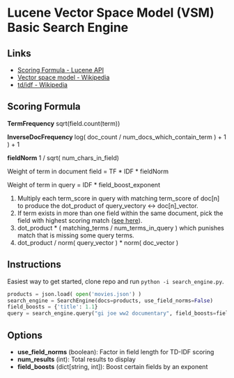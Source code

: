 # Lucene Vector Space Model (VSM) Basic Search Engine

## Links

- [Scoring Formula - Lucene API](https://lucene.apache.org/core/8_0_0/core/org/apache/lucene/search/similarities/TFIDFSimilarity.html)
- [Vector space model - Wikipedia](https://en.wikipedia.org/wiki/Vector_space_model)
- [td/idf - Wikipedia](https://en.wikipedia.org/wiki/Tf%E2%80%93idf)

## Scoring Formula

**TermFrequency** sqrt(field.count(term))

**InverseDocFrequency** log( doc_count / num_docs_which_contain_term ) + 1 ) + 1

**fieldNorm** 1 / sqrt( num_chars_in_field)

Weight of term in document field = TF * IDF * fieldNorm

Weight of term in query = IDF * field_boost_exponent

1. Multiply each term_score in query with matching term_score of doc[n] to produce the dot_product of query_vectory <-> doc[n]_vector.
2. If term exists in more than one field within the same document, pick the field with highest scoring match ([see here](https://lucene.apache.org/solr/guide/7_0/the-dismax-query-parser.html#the-tie-tie-breaker-parameter)).
3. dot_product * ( matching_terms / num_terms_in_query ) which punishes match that is missing some query terms.
4. dot_product / norm( query_vector ) * norm( doc_vector )
## Instructions

Easiest way to get started, clone repo and run `python -i search_engine.py`.

```python
products = json.load( open('movies.json') )
search_engine = SearchEngine(docs=products, use_field_norms=False)
field_boosts = {'title': 1.1}
query = search_engine.query("gi joe ww2 documentary", field_boosts=field_boosts, num_results=10)
```

## Options

- **use_field_norms** (boolean): Factor in field length for TD-IDF scoring
- **num_results** (int): Total results to display
- **field_boosts** (dict[string, int]): Boost certain fields by an exponent
